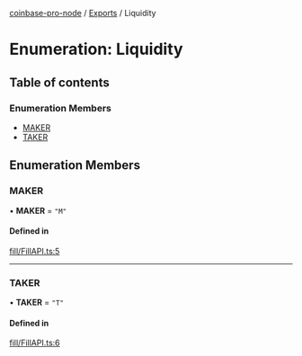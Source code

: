 [coinbase-pro-node](../README.md) / [Exports](../modules.md) / Liquidity

# Enumeration: Liquidity

## Table of contents

### Enumeration Members

- [MAKER](Liquidity.md#maker)
- [TAKER](Liquidity.md#taker)

## Enumeration Members

### MAKER

• **MAKER** = `"M"`

#### Defined in

[fill/FillAPI.ts:5](https://github.com/bennycode/coinbase-pro-node/blob/dacd532/src/fill/FillAPI.ts#L5)

---

### TAKER

• **TAKER** = `"T"`

#### Defined in

[fill/FillAPI.ts:6](https://github.com/bennycode/coinbase-pro-node/blob/dacd532/src/fill/FillAPI.ts#L6)
